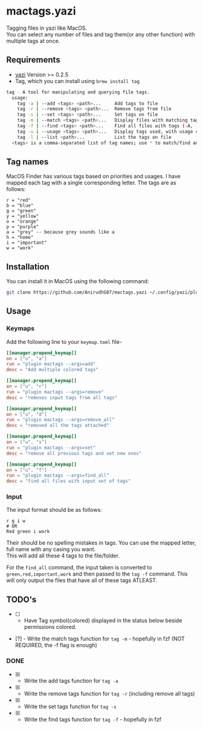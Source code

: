# mactags.yazi
Tagging files in yazi like MacOS.
<br>
You can select any number of files and tag them(or any other function) with multiple tags at once.

## Requirements
- [yazi](https://github.com/sxyazi/yazi) Version >= 0.2.5
- Tag, which you can install using `brew install tag`

```bash
tag - A tool for manipulating and querying file tags.
  usage:
    tag -a | --add <tags> <path>...     Add tags to file
    tag -r | --remove <tags> <path>...  Remove tags from file
    tag -s | --set <tags> <path>...     Set tags on file
    tag -m | --match <tags> <path>...   Display files with matching tags
    tag -f | --find <tags> <path>...    Find all files with tags (-A, -e, -R ignored)
    tag -u | --usage <tags> <path>...   Display tags used, with usage counts
    tag -l | --list <path>...           List the tags on file
  <tags> is a comma-separated list of tag names; use * to match/find any tag.
```

## Tag names
MacOS Finder has various tags based on priorities and usages. I have mapped each tag with a single corresponding letter. The tags are as follows:
```
r = "red"
b = "blue"
g = "green"
y = "yellow"
o = "orange"
p = "purple"
a = "grey" -- because grey sounds like a
h = "home"
i = "important"
w = "work"
```

## Installation
You can install it in MacOS using the following command:
```bash
git clone https://github.com/AnirudhG07/mactags.yazi ~/.config/yazi/plugins/mactags.yazi
```

## Usage

### Keymaps
Add the following line to your `keymap.toml` file-

```toml
[[manager.prepend_keymap]]
on = ["u", "a"]
run = "plugin mactags --args=add"
desc = "Add multiple colored tags"
```
```toml
[[manager.prepend_keymap]]
on = ["u", "r"]
run = "plugin mactags --args=remove"
desc = "removes input tags from all tags"
```
```toml
[[manager.prepend_keymap]]
on = ["u", "d"]
run = "plugin mactags --args=remove_all"
desc = "removed all the tags attached"
```
```toml
[[manager.prepend_keymap]]
on = ["u", "s"]
run = "plugin mactags --args=set"
desc = "remove all previous tags and set new ones"
```
```toml
[[manager.prepend_keymap]]
on = ["u", "f"]
run = "plugin mactags --args=find_all"
desc = "find all files with input set of tags"
```

### Input
The input format should be as follows:
```
r g i w 
# OR
Red green i work
```
Their should be no spelling mistakes in tags. You can use the mapped letter, full name with any casing you want.
<br>This will add all these 4 tags to the file/folder.

For the `find_all` command, the input taken is converted to `green,red,important,work` and then passed to the `tag -f` command. This will only output the files that have all of these tags ATLEAST.

## TODO's
- [ ] - Have Tag symbol(colored) displayed in the status below beside permissions colored.
- [?] - Write the match tags function for `tag -m` - hopefully in fzf (NOT REQUIRED, the -f flag is enough)

### DONE
- [X] - Write the add tags function for `tag -a`
- [X] - Write the remove tags function for `tag -r` (including remove all tags)
- [X] - Write the set tags function for `tag -s`<br>
- [X] - Write the find tags function for `tag -f` - hopefully in fzf<br>